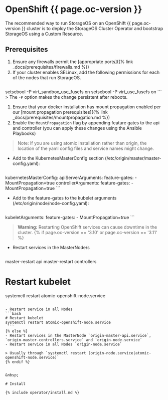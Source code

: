 # OpenShift {{ page.oc-version }}

The recommended way to run StorageOS on an OpenShift {{ page.oc-version }}
cluster is to deploy the StorageOS Cluster Operator and bootstrap StorageOS
using a Custom Resource.

## Prerequisites

1. Ensure any firewalls permit the [appropriate ports]({% link
   _docs/prerequisites/firewalls.md %})
1. If your cluster enables SELinux, add the following permissions for each of
   the nodes that run StorageOS.
    ```bash
setsebool -P virt_sandbox_use_fusefs on
setsebool -P virt_use_fusefs on
    ```
    > The `-P` option makes the change persistent after reboots.
1. Ensure that your docker installation has mount propagation enabled per our
   [mount propagation prerequisites]({% link _docs/prerequisites/mountpropagation.md %})
1. Enable the `MountPropagation` flag by appending feature gates to the api and
   controller (you can apply these changes using the Ansible Playbooks)

>Note: If you are using atomic installation rather than origin, the location of
>the yaml config files and service names might change.

- Add to the KubernetesMasterConfig section (/etc/origin/master/master-config.yaml):

    ```bash
kubernetesMasterConfig:
  apiServerArguments:
      feature-gates:
      - MountPropagation=true
  controllerArguments:
      feature-gates:
      - MountPropagation=true
    ```

- Add to the feature-gates to the kubelet arguments (/etc/origin/node/node-config.yaml):

    ```bash
kubeletArguments:
    feature-gates:
    - MountPropagation=true
    ```

>  **Warning:** Restarting OpenShift services can cause downtime in the cluster.
{% if page.oc-version == '3.10' or page.oc-version == '3.11' %}
- Restart services in the MasterNode/s
    ```bash
master-restart api
master-restart controllers

  # Restart kubelet
systemctl restart atomic-openshift-node.service
   ```

- Restart service in all Nodes 
   ```bash
# Restart kubelet
systemctl restart atomic-openshift-node.service
    ```
{% else %}
- Restart services in the MasterNode `origin-master-api.service`,
  `origin-master-controllers.service` and `origin-node.service`
- Restart service in all Nodes `origin-node.service`

> Usually through `systemctl restart (origin-node.service|atomic-openshift-node.service)`
{% endif %}


&nbsp;

# Install

{% include operator/install.md %}
